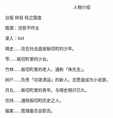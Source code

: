<p align="center">人物介绍</p>

台版 转自 轻之国度

图源：流哲不哼太

录入：kid

晴史……住在社会底层板切町的少年。

雫……板切町里的少女。

竹林……板切町里的老人，通称「侏先生」。

树户……负责「垃圾清运」的新人。志愿是成为小说家。

月丸……板切町里的青年。与晴史相识已久。

住持……通晓板切町历史之人。

猫冢……管理委员会职员。　　

